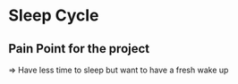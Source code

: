# Sleep Cycle

## Pain Point for the project
=> Have less time to sleep but want to have a fresh wake up
